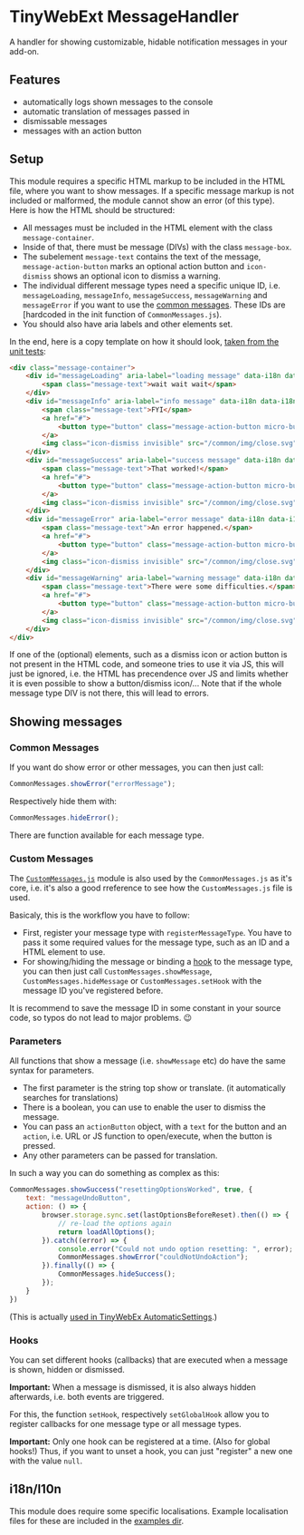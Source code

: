 # TinyWebExt MessageHandler

A handler for showing customizable, hidable notification messages in your add-on.

## Features

* automatically logs shown messages to the console
* automatic translation of messages passed in
* dismissable messages
* messages with an action button

## Setup

This module requires a specific HTML markup to be included in the HTML file, where you want to show messages. If a specific message markup is not included or malformed, the module cannot show an error (of this type). Here is how the HTML should be structured:

* All messages must be included in the HTML element with the class `message-container`.
* Inside of that, there must be message (DIVs) with the class `message-box`.
* The subelement `message-text` contains the text of the message, `message-action-button` marks an optional action button and `icon-dismiss` shows an optional icon to dismiss a warning.
* The individual different message types need a specific unique ID, i.e. `messageLoading`, `messageInfo`, `messageSuccess`, `messageWarning` and `messageError` if you want to use the [common messages](#common-messages). These IDs are [hardcoded in the init function of `CommonMessages.js`).
* You should also have aria labels and other elements set.

In the end, here is a copy template on how it should look, [taken from the unit tests](./tests/messageHandler/baseCode.html):
```html
<div class="message-container">
	<div id="messageLoading" aria-label="loading message" data-i18n data-i18n-aria-label="__MSG_ariaMessageLoading__" class="message-box info invisible fade-hide">
		<span class="message-text">wait wait wait</span>
	</div>
	<div id="messageInfo" aria-label="info message" data-i18n data-i18n-aria-label="__MSG_ariaMessageInfo__" class="message-box info invisible fade-hide">
		<span class="message-text">FYI</span>
		<a href="#">
			<button type="button" class="message-action-button micro-button info invisible"></button>
		</a>
		<img class="icon-dismiss invisible" src="/common/img/close.svg" width="24" height="24" tabindex="0" data-i18n data-i18n-aria-label="__MSG_dismissIconDescription__"></span>
	</div>
	<div id="messageSuccess" aria-label="success message" data-i18n data-i18n-aria-label="__MSG_ariaMessageSuccess__" class="message-box success invisible fade-hide">
		<span class="message-text">That worked!</span>
		<a href="#">
			<button type="button" class="message-action-button micro-button success invisible"></button>
		</a>
		<img class="icon-dismiss invisible" src="/common/img/close.svg" width="24" height="24" tabindex="0" data-i18n data-i18n-aria-label="__MSG_dismissIconDescription__"></span>
	</div>
	<div id="messageError" aria-label="error message" data-i18n data-i18n-aria-label="__MSG_ariaMessageError__" class="message-box error invisible fade-hide">
		<span class="message-text">An error happened.</span>
		<a href="#">
			<button type="button" class="message-action-button micro-button error invisible"></button>
		</a>
		<img class="icon-dismiss invisible" src="/common/img/close.svg" width="24" height="24" tabindex="0" data-i18n data-i18n-aria-label="__MSG_dismissIconDescription__"></span>
	</div>
	<div id="messageWarning" aria-label="warning message" data-i18n data-i18n-aria-label="__MSG_ariaMessageWarning__" class="message-box warning invisible fade-hide">
		<span class="message-text">There were some difficulties.</span>
		<a href="#">
			<button type="button" class="message-action-button micro-button warning invisible"></button>
		</a>
		<img class="icon-dismiss invisible" src="/common/img/close.svg" width="24" height="24" tabindex="0" data-i18n data-i18n-aria-label="__MSG_dismissIconDescription__"></span>
	</div>
</div>
```

If one of the (optional) elements, such as a dismiss icon or action button is not present in the HTML code, and someone tries to use it via JS, this will just be ignored, i.e. the HTML has precendence over JS and limits whether it is even possible to show a button/dismiss icon/...
Note that if the whole message type DIV is not there, this will lead to errors.

## Showing messages

### Common Messages

If you want do show error or other messages, you can then just call:
```js
CommonMessages.showError("errorMessage");
```

Respectively hide them with:
```js
CommonMessages.hideError();
```

There are function available for each message type.

### Custom Messages

The [`CustomMessages.js`](CustomMessages.js) module is also used by the `CommonMessages.js` as it's core, i.e. it's also a good rreference to see how the `CustomMessages.js` file is used.

Basicaly, this is the workflow you have to follow:
* First, register your message type with `registerMessageType`. You have to pass it some required values for the message type, such as an ID and a HTML element to use.
* For showing/hiding the message or binding a [hook](#hooks) to the message type, you can then just call `CustomMessages.showMessage`, `CustomMessages.hideMessage` or `CustomMessages.setHook` with the message ID you've registered before.

It is recommend to save the message ID in some constant in your source code, so typos do not lead to major problems. :wink:

### Parameters

All functions that show a message (i.e. `showMessage` etc) do have the same syntax for parameters.

* The first parameter is the string top show or translate. (it automatically searches for translations)
* There is a boolean, you can use to enable the user to dismiss the message.
* You can pass an `actionButton` object, with a `text` for the button and an `action`, i.e. URL or JS function to open/execute, when the button is pressed.
* Any other parameters can be passed for translation.

In such a way you can do something as complex as this:
```js
CommonMessages.showSuccess("resettingOptionsWorked", true, {
    text: "messageUndoButton",
    action: () => {
        browser.storage.sync.set(lastOptionsBeforeReset).then(() => {
            // re-load the options again
            return loadAllOptions();
        }).catch((error) => {
            console.error("Could not undo option resetting: ", error);
            CommonMessages.showError("couldNotUndoAction");
        }).finally(() => {
            CommonMessages.hideSuccess();
        });
    }
})
```

(This is actually [used in TinyWebEx AutomaticSettings](https://github.com/TinyWebEx/AutomaticSettings).)

### Hooks

You can set different hooks (callbacks) that are executed when a message is shown, hidden or dismissed.

**Important:** When a message is dismissed, it is also always hidden afterwards, i.e. both events are triggered.

For this, the function `setHook`, respectively `setGlobalHook` allow you to register callbacks for one message type or all message types.

**Important:** Only one hook can be registered at a time. (Also for global hooks!) Thus, if you want to unset a hook, you can just "register" a new one with the value `null`.

## i18n/l10n

This module does require some specific localisations. Example localisation files for these are included in the [examples dir](`examples/_locales`).
